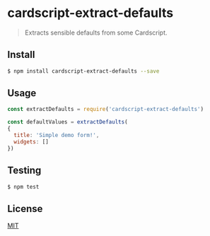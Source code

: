 # cardscript-extract-defaults

> Extracts sensible defaults from some Cardscript.

## <a name="install"></a>Install
```bash
$ npm install cardscript-extract-defaults --save
```

## <a name="usage"></a>Usage

```javascript
const extractDefaults = require('cardscript-extract-defaults')

const defaultValues = extractDefaults(
{
  title: 'Simple demo form!',
  widgets: []
})

```

## <a name="test"></a>Testing

```bash
$ npm test
```

## <a name="license"></a>License
[MIT](https://github.com/wmfs/cardscript/blob/master/LICENSE)

